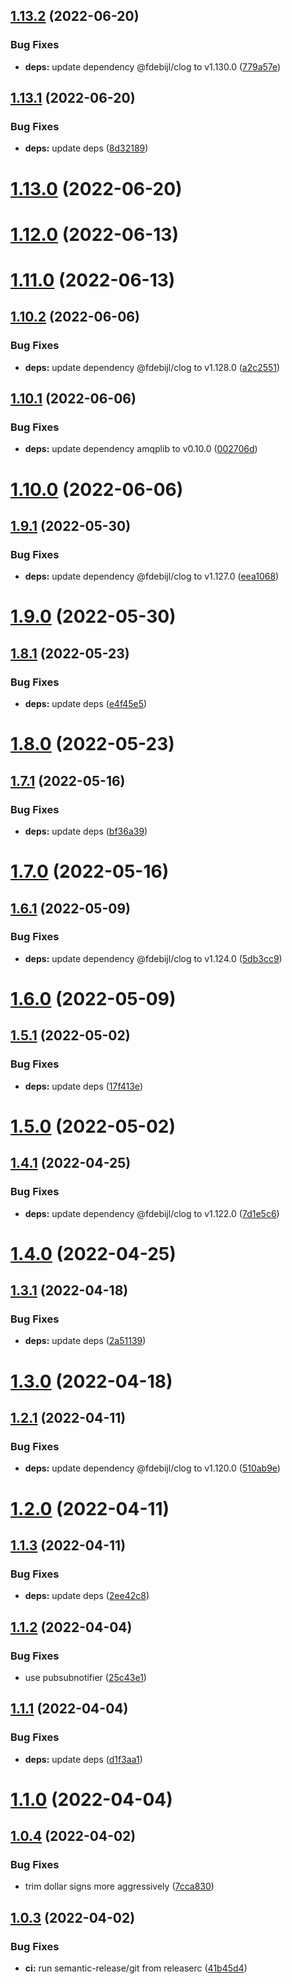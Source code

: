 ## [1.13.2](https://github.com/opentitles/scraper/compare/v1.13.1...v1.13.2) (2022-06-20)


### Bug Fixes

* **deps:** update dependency @fdebijl/clog to v1.130.0 ([779a57e](https://github.com/opentitles/scraper/commit/779a57e0edcb8af05e66c5c2ab1c19f93ddeea6c))

## [1.13.1](https://github.com/opentitles/scraper/compare/v1.13.0...v1.13.1) (2022-06-20)


### Bug Fixes

* **deps:** update deps ([8d32189](https://github.com/opentitles/scraper/commit/8d321894cd2c4f6737d2196d8da40832dfe24544))

# [1.13.0](https://github.com/opentitles/scraper/compare/v1.12.0...v1.13.0) (2022-06-20)

# [1.12.0](https://github.com/opentitles/scraper/compare/v1.11.0...v1.12.0) (2022-06-13)

# [1.11.0](https://github.com/opentitles/scraper/compare/v1.10.2...v1.11.0) (2022-06-13)

## [1.10.2](https://github.com/opentitles/scraper/compare/v1.10.1...v1.10.2) (2022-06-06)


### Bug Fixes

* **deps:** update dependency @fdebijl/clog to v1.128.0 ([a2c2551](https://github.com/opentitles/scraper/commit/a2c25514440090374d8df6003fe2ec20e4404947))

## [1.10.1](https://github.com/opentitles/scraper/compare/v1.10.0...v1.10.1) (2022-06-06)


### Bug Fixes

* **deps:** update dependency amqplib to v0.10.0 ([002706d](https://github.com/opentitles/scraper/commit/002706df146cb35ca1d3b7d0eb9f3c4e3b04afd5))

# [1.10.0](https://github.com/opentitles/scraper/compare/v1.9.1...v1.10.0) (2022-06-06)

## [1.9.1](https://github.com/opentitles/scraper/compare/v1.9.0...v1.9.1) (2022-05-30)


### Bug Fixes

* **deps:** update dependency @fdebijl/clog to v1.127.0 ([eea1068](https://github.com/opentitles/scraper/commit/eea10686c201f6518b4e0774922adca8153b2344))

# [1.9.0](https://github.com/opentitles/scraper/compare/v1.8.1...v1.9.0) (2022-05-30)

## [1.8.1](https://github.com/opentitles/scraper/compare/v1.8.0...v1.8.1) (2022-05-23)


### Bug Fixes

* **deps:** update deps ([e4f45e5](https://github.com/opentitles/scraper/commit/e4f45e5efca724c2ee83091011fae05a4132593a))

# [1.8.0](https://github.com/opentitles/scraper/compare/v1.7.1...v1.8.0) (2022-05-23)

## [1.7.1](https://github.com/opentitles/scraper/compare/v1.7.0...v1.7.1) (2022-05-16)


### Bug Fixes

* **deps:** update deps ([bf36a39](https://github.com/opentitles/scraper/commit/bf36a3919c7a8305a8095ddd05f077ec2877c399))

# [1.7.0](https://github.com/opentitles/scraper/compare/v1.6.1...v1.7.0) (2022-05-16)

## [1.6.1](https://github.com/opentitles/scraper/compare/v1.6.0...v1.6.1) (2022-05-09)


### Bug Fixes

* **deps:** update dependency @fdebijl/clog to v1.124.0 ([5db3cc9](https://github.com/opentitles/scraper/commit/5db3cc95368e46724ff8a6b2be134cfc0a3282f2))

# [1.6.0](https://github.com/opentitles/scraper/compare/v1.5.1...v1.6.0) (2022-05-09)

## [1.5.1](https://github.com/opentitles/scraper/compare/v1.5.0...v1.5.1) (2022-05-02)


### Bug Fixes

* **deps:** update deps ([17f413e](https://github.com/opentitles/scraper/commit/17f413e29612c0a03421f96ffa99618ae0fcd4cc))

# [1.5.0](https://github.com/opentitles/scraper/compare/v1.4.1...v1.5.0) (2022-05-02)

## [1.4.1](https://github.com/opentitles/scraper/compare/v1.4.0...v1.4.1) (2022-04-25)


### Bug Fixes

* **deps:** update dependency @fdebijl/clog to v1.122.0 ([7d1e5c6](https://github.com/opentitles/scraper/commit/7d1e5c61085da18c1966579e013a282b54596651))

# [1.4.0](https://github.com/opentitles/scraper/compare/v1.3.1...v1.4.0) (2022-04-25)

## [1.3.1](https://github.com/opentitles/scraper/compare/v1.3.0...v1.3.1) (2022-04-18)


### Bug Fixes

* **deps:** update deps ([2a51139](https://github.com/opentitles/scraper/commit/2a511399e82ba76813854209301755e34c0ec335))

# [1.3.0](https://github.com/opentitles/scraper/compare/v1.2.1...v1.3.0) (2022-04-18)

## [1.2.1](https://github.com/opentitles/scraper/compare/v1.2.0...v1.2.1) (2022-04-11)


### Bug Fixes

* **deps:** update dependency @fdebijl/clog to v1.120.0 ([510ab9e](https://github.com/opentitles/scraper/commit/510ab9e5d0f344440a99a02b7a546cd00810daef))

# [1.2.0](https://github.com/opentitles/scraper/compare/v1.1.3...v1.2.0) (2022-04-11)

## [1.1.3](https://github.com/opentitles/scraper/compare/v1.1.2...v1.1.3) (2022-04-11)


### Bug Fixes

* **deps:** update deps ([2ee42c8](https://github.com/opentitles/scraper/commit/2ee42c8413b82c8eb84dbfd05189501b0ab6d987))

## [1.1.2](https://github.com/opentitles/scraper/compare/v1.1.1...v1.1.2) (2022-04-04)


### Bug Fixes

* use pubsubnotifier ([25c43e1](https://github.com/opentitles/scraper/commit/25c43e16e72690f4aea0b239623a27810b8f3a66))

## [1.1.1](https://github.com/opentitles/scraper/compare/v1.1.0...v1.1.1) (2022-04-04)


### Bug Fixes

* **deps:** update deps ([d1f3aa1](https://github.com/opentitles/scraper/commit/d1f3aa1cf8abacec5d5051c803430b514d8c32df))

# [1.1.0](https://github.com/opentitles/scraper/compare/v1.0.4...v1.1.0) (2022-04-04)

## [1.0.4](https://github.com/opentitles/scraper/compare/v1.0.3...v1.0.4) (2022-04-02)


### Bug Fixes

* trim dollar signs more aggressively ([7cca830](https://github.com/opentitles/scraper/commit/7cca830cd589bb5a7bc55d3c556965a5ec5ea09f))

## [1.0.3](https://github.com/opentitles/scraper/compare/v1.0.2...v1.0.3) (2022-04-02)


### Bug Fixes

* **ci:** run semantic-release/git from releaserc ([41b45d4](https://github.com/opentitles/scraper/commit/41b45d4a726d3d9e66eec98b8f911ecabde15631))
